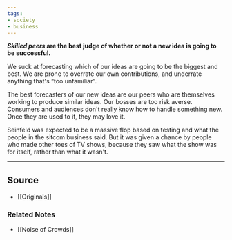 ```yaml
---
tags:
- society
- business
---
```

***Skilled peers* are the best judge of whether or not a new idea is going to be successful.**

We suck at forecasting which of our ideas are going to be the biggest and best. We are prone to overrate our own contributions, and underrate anything that's “too unfamiliar”. 

The best forecasters of our new ideas are our peers who are themselves working to produce similar ideas. Our bosses are too risk averse. Consumers and audiences don't really know how to handle something new. Once they are used to it, they may love it.

Seinfeld was expected to be a massive flop based on testing and what the people in the sitcom business said. But it was given a chance by people who made other toes of TV shows, because they saw what the show was for itself, rather than what it wasn't.

---

## Source
- [[Originals]]

### Related Notes
- [[Noise of Crowds]]
